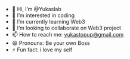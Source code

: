 - 👋 Hi, I’m @Yukaslab
- 👀 I’m interested in coding
- 🌱 I’m currently learning Web3
- 💞️ I’m looking to collaborate on Web3 project
- 📫 How to reach me: yukastopup@gmail.com
- 😄 Pronouns: Be your own Boss 
- ⚡ Fun fact: i love my self

<!---
Yukaslab/Yukaslab is a ✨ special ✨ repository because its `README.md` (this file) appears on your GitHub profile.
You can click the Preview link to take a look at your changes.
--->
